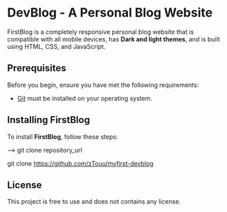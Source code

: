 # DevBlog - A Personal Blog Website

FirstBlog is a completely responsive personal blog website that is compatible with all mobile devices, has **Dark and light themes**, and is built using HTML, CSS, and JavaScript.

## Prerequisites

Before you begin, ensure you have met the following requirements:
<!--- These are just example requirements. Add, duplicate or remove as required --->

* [Git](https://git-scm.com/downloads "Download Git") must be installed on your operating system.

## Installing FirstBlog

To install **FirstBlog**, follow these steps:

--> git clone repository_url

git clone https://github.com/zTouu/myfirst-devblog

## License

This project is free to use and does not contains any license.